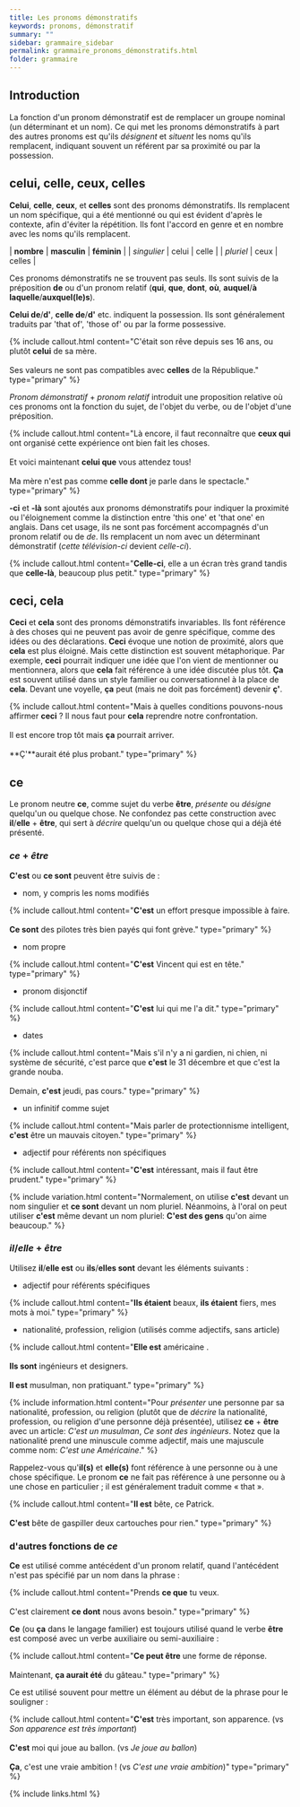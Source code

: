 ```yaml
---
title: Les pronoms démonstratifs
keywords: pronoms, démonstratif
summary: ""
sidebar: grammaire_sidebar
permalink: grammaire_pronoms_démonstratifs.html
folder: grammaire
---
```


## Introduction

La fonction d'un pronom démonstratif est de remplacer un groupe nominal (un déterminant et un nom). Ce qui met les pronoms démonstratifs à part des autres pronoms est qu'ils *désignent* et *situent* les noms qu'ils remplacent, indiquant souvent un référent par sa proximité ou par la possession.

## celui, celle, ceux, celles

**Celui**, **celle**, **ceux**, et **celles** sont des pronoms démonstratifs. Ils remplacent un nom spécifique, qui a été mentionné ou qui est évident d'après le contexte, afin d'éviter la répétition. Ils font l'accord en genre et en nombre avec les noms qu'ils remplacent.

| **nombre** | **masculin** | **féminin** |
| *singulier* | celui | celle |
| *pluriel* | ceux | celles |

Ces pronoms démonstratifs ne se trouvent pas seuls. Ils sont suivis de la préposition **de** ou d'un pronom relatif (**qui**, **que**, **dont**, **où**, **auquel**/**à laquelle**/**auxquel(le)s**).

**Celui de**/**d'**, **celle de**/**d'** etc. indiquent la possession. Ils sont généralement traduits par 'that of', 'those of' ou par la forme possessive.

{% include callout.html content="C'était son rêve depuis ses 16 ans, ou plutôt **celui** de sa mère.
<br/><br/>Ses valeurs ne sont pas compatibles avec **celles** de la République." type="primary" %}

*Pronom démonstratif* + *pronom relatif* introduit une proposition relative où ces pronoms ont la fonction du sujet, de l'objet du verbe, ou de l'objet d'une préposition.

{% include callout.html content="Là encore, il faut reconnaître que **ceux qui** ont organisé cette expérience ont bien fait les choses.
<br/><br/>Et voici maintenant **celui que** vous attendez tous!<br/><br/>Ma mère n'est pas comme **celle dont** je parle dans le spectacle." type="primary" %}

**-ci** et **-là** sont ajoutés aux pronoms démonstratifs pour indiquer la proximité ou l'éloignement comme la distinction entre 'this one' et 'that one' en anglais. Dans cet usage, ils ne sont pas forcément accompagnés d'un pronom relatif ou de *de*. Ils remplacent un nom avec un déterminant démonstratif (*cette télévision-ci* devient *celle-ci*).

{% include callout.html content="**Celle-ci**, elle a un écran très grand tandis que **celle-là**, beaucoup plus petit." type="primary" %}

## ceci, cela

**Ceci** et **cela** sont des pronoms démonstratifs invariables. Ils font référence à des choses qui ne peuvent pas avoir de genre spécifique, comme des idées ou des déclarations. **Ceci** évoque une notion de proximité, alors que **cela** est plus éloigné. Mais cette distinction est souvent métaphorique. Par exemple, **ceci** pourrait indiquer une idée que l'on vient de mentionner ou mentionnera, alors que **cela** fait référence à une idée discutée plus tôt. **Ça** est souvent utilisé dans un style familier ou conversationnel à la place de **cela**. Devant une voyelle, **ça** peut (mais ne doit pas forcément) devenir **ç'**.

{% include callout.html content="Mais à quelles conditions pouvons-nous affirmer **ceci** ? Il nous faut pour **cela** reprendre notre confrontation.<br/><br/>Il est encore trop tôt mais **ça** pourrait arriver.<br/><br/>**Ç'**aurait été plus probant." type="primary" %}

## ce

Le pronom neutre **ce**, comme sujet du verbe **être**, *présente* ou *désigne* quelqu'un ou quelque chose. Ne confondez pas cette construction avec **il**/**elle** + **être**, qui sert à *décrire* quelqu'un ou quelque chose qui a déjà été présenté.

### *ce* + *être*
**C'est** ou **ce sont** peuvent être suivis de :

+ nom, y compris les noms modifiés 
 
 {% include callout.html content="**C'est** un effort presque impossible à faire.<br/><br/>**Ce sont** des pilotes très bien payés qui font grève." type="primary" %}

+ nom propre

{% include callout.html content="**C'est** Vincent qui est en tête." type="primary" %}

+ pronom disjonctif

{% include callout.html content="**C'est** lui qui me l'a dit." type="primary" %}

+ dates

{% include callout.html content="Mais s'il n'y a ni gardien, ni chien, ni système de sécurité, c'est parce que **c'est** le 31 décembre et que c'est la grande nouba.<br/><br/>Demain, **c'est** jeudi, pas cours." type="primary" %}

+ un infinitif comme sujet

{% include callout.html content="Mais parler de protectionnisme intelligent, **c'est** être un mauvais citoyen." type="primary" %}

+ adjectif pour référents non spécifiques

{% include callout.html content="**C'est** intéressant, mais il faut être prudent." type="primary" %}

{% include variation.html content="Normalement, on utilise **c'est** devant un nom singulier et **ce sont** devant un nom pluriel. Néanmoins, à l'oral on peut utiliser **c'est** même devant un nom pluriel: **C'est des gens** qu'on aime beaucoup." %}

### *il*/*elle* + *être*
Utilisez **il**/**elle est** ou **ils**/**elles sont** devant les éléments suivants :

+ adjectif pour référents spécifiques

{% include callout.html content="**Ils étaient** beaux, **ils étaient** fiers, mes mots à moi." type="primary" %}

+ nationalité, profession, religion (utilisés comme adjectifs, sans article)

{% include callout.html content="**Elle est** américaine .<br/><br/>**Ils sont** ingénieurs et designers.<br/><br/>**Il est** musulman, non pratiquant." type="primary" %}

{% include information.html content="Pour *présenter* une personne par sa nationalité, profession, ou religion (plutôt que de *décrire* la nationalité, profession, ou religion d'une personne déjà présentée), utilisez **ce** + **être** avec un article: *C'est un musulman*, *Ce sont des ingénieurs*. Notez que la nationalité prend une minuscule comme adjectif, mais une majuscule comme nom: *C'est une Américaine*." %}

Rappelez-vous qu'**il(s)** et **elle(s)** font référence à une personne ou à une chose spécifique. Le pronom **ce** ne fait pas référence à une personne ou à une chose en particulier ; il est généralement traduit comme « that ».

{% include callout.html content="**Il est** bête, ce Patrick.<br/><br/>**C'est** bête de gaspiller deux cartouches pour rien." type="primary" %}

### d'autres fonctions de *ce*

**Ce** est utilisé comme antécédent d'un pronom relatif, quand l'antécédent n'est pas spécifié par un nom dans la phrase :

{% include callout.html content="Prends **ce que** tu veux.<br/><br/>C'est clairement **ce dont** nous avons besoin." type="primary" %}

**Ce** (ou **ça** dans le langage familier) est toujours utilisé quand le verbe **être** est composé avec un verbe auxiliaire ou semi-auxiliaire :

{% include callout.html content="**Ce peut être** une forme de réponse.<br/><br/>Maintenant, **ça aurait été** du gâteau." type="primary" %}

Ce est utilisé souvent pour mettre un élément au début de la phrase pour le souligner :

{% include callout.html content="**C'est** très important, son apparence. (vs *Son apparence est très important*)<br/><br/>**C'est** moi qui joue au ballon. (vs *Je joue au ballon*)<br/><br/>**Ça**, c'est une vraie ambition ! (vs *C'est une vraie ambition*)" type="primary" %}

{% include links.html %}

